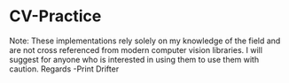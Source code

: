 # CV-Practice

Note: These implementations rely solely on my knowledge of the field and are not cross referenced from modern computer vision libraries. I will suggest for anyone who is interested in using them to use them with caution. Regards -Print Drifter
